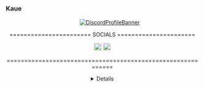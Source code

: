 ### Kaue

![]()
<br>
 ㅤㅤㅤㅤㅤㅤㅤㅤㅤㅤㅤㅤㅤㅤㅤ[![DiscordProfileBanner](https://discord.c99.nl/widget/theme-4/348321064738095104.png)](https://discord.com/users/348321064738095104/)
<br>
  <p style="text-align: center;"align="center">======================= SOCIALS ======================</p>
  <p style="text-align: center;"align="center"><a href="https://www.instagram.com/evilkauee"><code><img alt="instagram" height="20" src="https://www.instagram.com/static/images/ico/favicon-192.png/68d99ba29cc8.png"></code></a> <a href="https://steamcommunity.com/id/evilkaue/"><code><img alt="instagram" height="20" src="A"></code></a>
  <p style="text-align: center;"align="center">============================================================</p>
<details style='text-align: center;' align='center'>

<!-- kaue lindo -->
